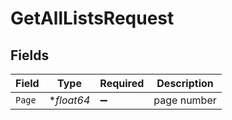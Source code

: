 # GetAllListsRequest


## Fields

| Field              | Type               | Required           | Description        |
| ------------------ | ------------------ | ------------------ | ------------------ |
| `Page`             | **float64*         | :heavy_minus_sign: | page number        |